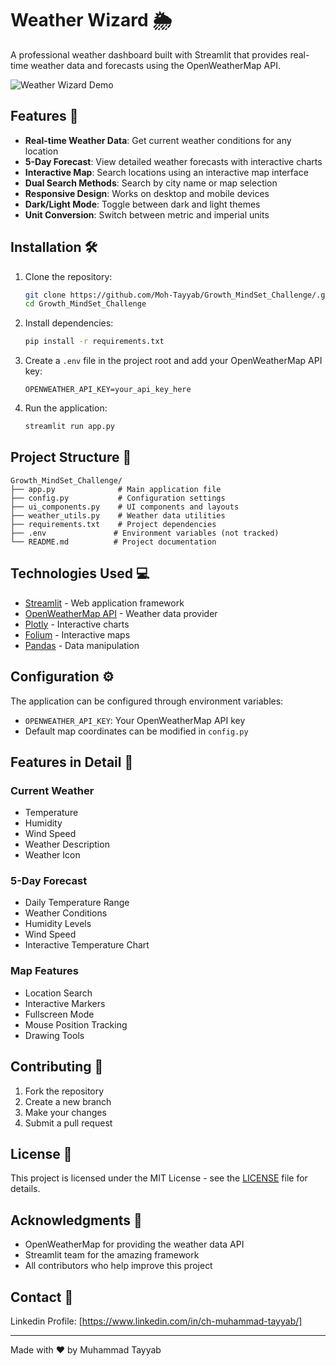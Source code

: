 # Weather Wizard 🌦️

A professional weather dashboard built with Streamlit that provides real-time weather data and forecasts using the OpenWeatherMap API.

![Weather Wizard Demo](demo.gif)

## Features 🌟

- **Real-time Weather Data**: Get current weather conditions for any location
- **5-Day Forecast**: View detailed weather forecasts with interactive charts
- **Interactive Map**: Search locations using an interactive map interface
- **Dual Search Methods**: Search by city name or map selection
- **Responsive Design**: Works on desktop and mobile devices
- **Dark/Light Mode**: Toggle between dark and light themes
- **Unit Conversion**: Switch between metric and imperial units

## Installation 🛠️

1. Clone the repository:
   ```bash
   git clone https://github.com/Moh-Tayyab/Growth_MindSet_Challenge/.git
   cd Growth_MindSet_Challenge
   ```

2. Install dependencies:
   ```bash
   pip install -r requirements.txt
   ```

3. Create a `.env` file in the project root and add your OpenWeatherMap API key:
   ```env
   OPENWEATHER_API_KEY=your_api_key_here
   ```

4. Run the application:
   ```bash
   streamlit run app.py
   ```

## Project Structure 📁

```
Growth_MindSet_Challenge/
├── app.py              # Main application file
├── config.py           # Configuration settings
├── ui_components.py    # UI components and layouts
├── weather_utils.py    # Weather data utilities
├── requirements.txt    # Project dependencies
├── .env               # Environment variables (not tracked)
└── README.md          # Project documentation
```

## Technologies Used 💻

- [Streamlit](https://streamlit.io/) - Web application framework
- [OpenWeatherMap API](https://openweathermap.org/api) - Weather data provider
- [Plotly](https://plotly.com/) - Interactive charts
- [Folium](https://python-visualization.github.io/folium/) - Interactive maps
- [Pandas](https://pandas.pydata.org/) - Data manipulation

## Configuration ⚙️

The application can be configured through environment variables:

- `OPENWEATHER_API_KEY`: Your OpenWeatherMap API key
- Default map coordinates can be modified in `config.py`

## Features in Detail 📝

### Current Weather
- Temperature
- Humidity
- Wind Speed
- Weather Description
- Weather Icon

### 5-Day Forecast
- Daily Temperature Range
- Weather Conditions
- Humidity Levels
- Wind Speed
- Interactive Temperature Chart

### Map Features
- Location Search
- Interactive Markers
- Fullscreen Mode
- Mouse Position Tracking
- Drawing Tools

## Contributing 🤝

1. Fork the repository
2. Create a new branch
3. Make your changes
4. Submit a pull request

## License 📄

This project is licensed under the MIT License - see the [LICENSE](LICENSE) file for details.

## Acknowledgments 🙏

- OpenWeatherMap for providing the weather data API
- Streamlit team for the amazing framework
- All contributors who help improve this project

## Contact 📧

Linkedin Profile: [https://www.linkedin.com/in/ch-muhammad-tayyab/]

---
Made with ❤️ by Muhammad Tayyab

